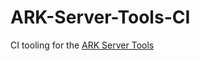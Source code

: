 # ARK-Server-Tools-CI
CI tooling for the [ARK Server Tools](https://github.com/FezVrasta/ark-server-tools)
